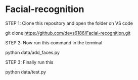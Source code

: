 # Facial-recognition

STEP 1: Clone this repository and open the folder on VS code

git clone https://github.com/devs6186/Facial-recognition.git

STEP 2: Now run this command in the terminal 

python data/add_faces.py 

STEP 3: Finally run this

python data/test.py

